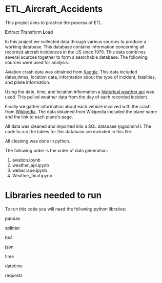 # ETL_Aircraft_Accidents

This project aims to practice the process of ETL. 

**E**xtract
**T**ransform
**L**oad

In this project we collected data through various sources to produce a working database. This database contains information concerning all recorded aircraft incidences in the US since 1979. This data combines several sources together to form a searchable database. The following sources were used for analysis:

Aviation crash data was obtained from [Kaggle](https://www.kaggle.com/khsamaha/aviation-accident-database-synopses). This data included dates,times, location data, information about the type of incident, fatalities, and plane information.

Using the date, time, and location information a [historical weather api](https://www.visualcrossing.com/resources/documentation/weather-api/weather-api-documentation/) was used. This pulled weather data from the day of each recorded incident.

Finally we gather information about each vehicle involved with the crash from [Wikipedia](https://www.wikipedia.org/). The data obtained from Wikipedia included the plane name and the link to each plane's page.

All data was cleaned and imported into a SQL database (pgadmin4). The code to run the tables for this database are included in this file.

All cleaning was done in python. 

The following order is the order of data generation:

1) aviation.ipynb
2) weather_api.ipynb
3) webscrape.ipynb
4) Weather_final.ipynb

# Libraries needed to run

To run this code you will need the following python libraries:

pandas

splinter

bs4

json

time

datetime

requests


